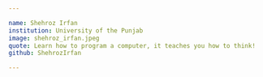 ```yaml
---

name: Shehroz Irfan
institution: University of the Punjab
image: shehroz_irfan.jpeg
quote: Learn how to program a computer, it teaches you how to think!
github: ShehrozIrfan

---
```

